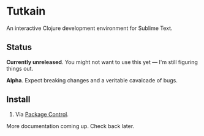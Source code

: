 # Tutkain

An interactive Clojure development environment for Sublime Text.

## Status

**Currently unreleased**. You might not want to use this yet — I'm still
figuring things out.

**Alpha**. Expect breaking changes and a veritable cavalcade of bugs.

## Install

1. Via [Package Control](https://packagecontrol.io).

More documentation coming up. Check back later.
